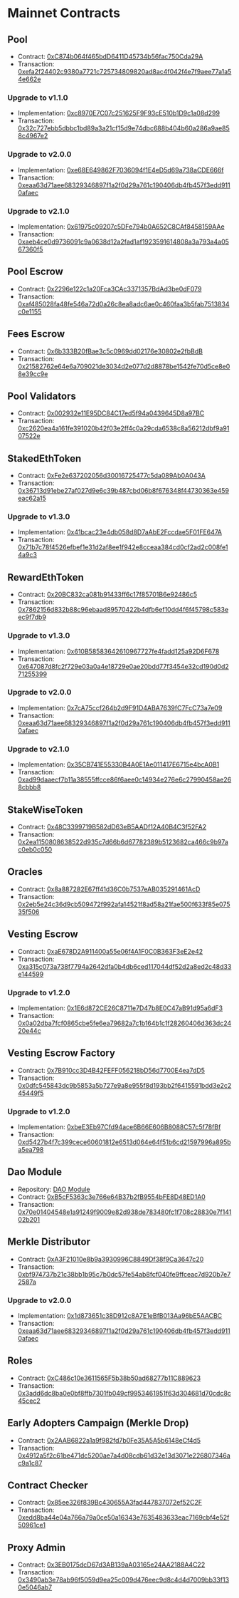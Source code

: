 # Mainnet Contracts

## Pool

- Contract: [0xC874b064f465bdD6411D45734b56fac750Cda29A](https://etherscan.io/address/0xC874b064f465bdD6411D45734b56fac750Cda29A)
- Transaction: [0xefa2f24402c9380a7721c725734809820ad8ac4f042f4e7f9aee77a1a54e662e](https://etherscan.io/tx/0xefa2f24402c9380a7721c725734809820ad8ac4f042f4e7f9aee77a1a54e662e)

### Upgrade to v1.1.0

- Implementation: [0xc8970E7C07c251625F9F93cE510b1D9c1a08d299](https://etherscan.io/address/0xc8970E7C07c251625F9F93cE510b1D9c1a08d299)
- Transaction: [0x32c727ebb5dbbc1bd89a3a21cf15d9e74dbc688b404b60a286a9ae858c4967e2](https://etherscan.io/tx/0x32c727ebb5dbbc1bd89a3a21cf15d9e74dbc688b404b60a286a9ae858c4967e2)

### Upgrade to v2.0.0

- Implementation: [0xe68E649862F7036094f1E4eD5d69a738aCDE666f](https://etherscan.io/address/0xe68E649862F7036094f1E4eD5d69a738aCDE666f)
- Transaction: [0xeaa63d71aee68329346897f1a2f0d29a761c190406db4fb457f3edd9110afaec](https://etherscan.io/tx/0xeaa63d71aee68329346897f1a2f0d29a761c190406db4fb457f3edd9110afaec)

### Upgrade to v2.1.0

- Implementation: [0x61975c09207c5DFe794b0A652C8CAf8458159AAe](https://etherscan.io/address/0x61975c09207c5DFe794b0A652C8CAf8458159AAe)
- Transaction: [0xaeb4ce0d9736091c9a0638d12a2fad1af1923591614808a3a793a4a0567360f5](https://etherscan.io/tx/0xaeb4ce0d9736091c9a0638d12a2fad1af1923591614808a3a793a4a0567360f5)

## Pool Escrow

- Contract: [0x2296e122c1a20Fca3CAc3371357BdAd3be0dF079](https://etherscan.io/address/0x2296e122c1a20Fca3CAc3371357BdAd3be0dF079)
- Transaction: [0xaf485028fa48fe546a72d0a26c8ea8adc6ae0c460faa3b5fab7513834c0e1155](https://etherscan.io/tx/0xaf485028fa48fe546a72d0a26c8ea8adc6ae0c460faa3b5fab7513834c0e1155)

## Fees Escrow

- Contract: [0x6b333B20fBae3c5c0969dd02176e30802e2fbBdB](https://etherscan.io/address/0x6b333B20fBae3c5c0969dd02176e30802e2fbBdB)
- Transaction: [0x21582762e64e6a709021de3034d2e077d2d8878be1542fe70d5ce8e08e39cc9e](https://etherscan.io/tx/0x21582762e64e6a709021de3034d2e077d2d8878be1542fe70d5ce8e08e39cc9e)

## Pool Validators

- Contract: [0x002932e11E95DC84C17ed5f94a0439645D8a97BC](https://etherscan.io/address/0x002932e11E95DC84C17ed5f94a0439645D8a97BC)
- Transaction: [0xc2620ea4a161fe391020b42f03e2ff4c0a29cda6538c8a56212dbf9a9107522e](https://etherscan.io/tx/0xc2620ea4a161fe391020b42f03e2ff4c0a29cda6538c8a56212dbf9a9107522e)

## StakedEthToken

- Contract: [0xFe2e637202056d30016725477c5da089Ab0A043A](https://etherscan.io/address/0xFe2e637202056d30016725477c5da089Ab0A043A)
- Transaction: [0x36713d91ebe27af027d9e6c39b487cbd06b8f676348f44730363e459eac62a15](https://etherscan.io/tx/0x36713d91ebe27af027d9e6c39b487cbd06b8f676348f44730363e459eac62a15)

### Upgrade to v1.3.0

- Implementation: [0x41bcac23e4db058d8D7aAbE2Fccdae5F01FE647A](https://etherscan.io/address/0x41bcac23e4db058d8D7aAbE2Fccdae5F01FE647A)
- Transaction: [0x71b7c78f4526efbef1e31d2af8ee1f942e8cceaa384cd0cf2ad2c008fe14a9c3](https://etherscan.io/tx/0x71b7c78f4526efbef1e31d2af8ee1f942e8cceaa384cd0cf2ad2c008fe14a9c3)

## RewardEthToken

- Contract: [0x20BC832ca081b91433ff6c17f85701B6e92486c5](https://etherscan.io/address/0x20BC832ca081b91433ff6c17f85701B6e92486c5)
- Transaction: [0x7862156d832b88c96ebaad89570422b4dfb6ef10dd4f6f45798c583eec9f7db9](https://etherscan.io/tx/0x7862156d832b88c96ebaad89570422b4dfb6ef10dd4f6f45798c583eec9f7db9)

### Upgrade to v1.3.0

- Implementation: [0x610B58583642610967727fe4fadd125a92D6F678](https://etherscan.io/address/0x610B58583642610967727fe4fadd125a92D6F678)
- Transaction: [0x647087d8fc2f729e03a0a4e18729e0ae20bdd77f3454e32cd190d0d271255399](https://etherscan.io/tx/0x647087d8fc2f729e03a0a4e18729e0ae20bdd77f3454e32cd190d0d271255399)

### Upgrade to v2.0.0

- Implementation: [0x7cA75ccf264b2d9F91D4ABA7639fC7FcC73a7e09](https://etherscan.io/address/0x7cA75ccf264b2d9F91D4ABA7639fC7FcC73a7e09)
- Transaction: [0xeaa63d71aee68329346897f1a2f0d29a761c190406db4fb457f3edd9110afaec](https://etherscan.io/tx/0xeaa63d71aee68329346897f1a2f0d29a761c190406db4fb457f3edd9110afaec)

### Upgrade to v2.1.0

- Implementation: [0x35CB741E55330B4A0E1Ae011417E6715e4bcA0B1](https://etherscan.io/address/0x35CB741E55330B4A0E1Ae011417E6715e4bcA0B1)
- Transaction: [0xad99daaecf7b11a38555ffcce86f6aee0c14934e276e6c27990458ae268cbbb8](https://etherscan.io/tx/0xad99daaecf7b11a38555ffcce86f6aee0c14934e276e6c27990458ae268cbbb8)

## StakeWiseToken

- Contract: [0x48C3399719B582dD63eB5AADf12A40B4C3f52FA2](https://etherscan.io/address/0x48C3399719B582dD63eB5AADf12A40B4C3f52FA2)
- Transaction: [0x2ea1150808638522d935c7d66b6d67782389b5123682ca466c9b97ac0eb0c050](https://etherscan.io/tx/0x2ea1150808638522d935c7d66b6d67782389b5123682ca466c9b97ac0eb0c050)

## Oracles

- Contract: [0x8a887282E67ff41d36C0b7537eAB035291461AcD](https://etherscan.io/address/0x8a887282E67ff41d36C0b7537eAB035291461AcD)
- Transaction: [0x2eb5e24c36d9cb509472f992afa14521f8ad58a21fae500f633f85e07535f506](https://etherscan.io/tx/0x2eb5e24c36d9cb509472f992afa14521f8ad58a21fae500f633f85e07535f506)

## Vesting Escrow

- Contract: [0xaE678D2A911400a55e06f4A1F0C0B363F3eE2e42](https://etherscan.io/address/0xaE678D2A911400a55e06f4A1F0C0B363F3eE2e42)
- Transaction: [0xa315c073a738f7794a2642dfa0b4db6ced117044df52d2a8ed2c48d33e144599](https://etherscan.io/tx/0xa315c073a738f7794a2642dfa0b4db6ced117044df52d2a8ed2c48d33e144599)

### Upgrade to v1.2.0

- Implementation: [0x1E6d872CE26C8711e7D47b8E0C47aB91d95a6dF3](https://etherscan.io/address/0x1E6d872CE26C8711e7D47b8E0C47aB91d95a6dF3)
- Transaction: [0x0a02dba7fcf0865cbe5fe6ea79682a7c1b164b1c1f28260406d363dc2420e44c](https://etherscan.io/tx/0x0a02dba7fcf0865cbe5fe6ea79682a7c1b164b1c1f28260406d363dc2420e44c)

## Vesting Escrow Factory

- Contract: [0x7B910cc3D4B42FEFF056218bD56d7700E4ea7dD5](https://etherscan.io/address/0x7B910cc3D4B42FEFF056218bD56d7700E4ea7dD5)
- Transaction: [0x0dfc545843dc9b5853a5b727e9a8e955f8d193bb2f6415591bdd3e2c245449f5](https://etherscan.io/tx/0x0dfc545843dc9b5853a5b727e9a8e955f8d193bb2f6415591bdd3e2c245449f5)

### Upgrade to v1.2.0

- Implementation: [0xbeE3Eb97Cfd94ace6B66E606B8088C57c5f78fBf](https://etherscan.io/address/0xbeE3Eb97Cfd94ace6B66E606B8088C57c5f78fBf)
- Transaction: [0xd5427b4f7c399cece60601812e6513d064e64f51b6cd21597996a895ba5ea798](https://etherscan.io/tx/0xd5427b4f7c399cece60601812e6513d064e64f51b6cd21597996a895ba5ea798)

## Dao Module

- Repository: [DAO Module](https://github.com/gnosis/dao-module/tree/a04437988d26d49b6308bf49d229e275a10802ee)
- Contract: [0xB5cF5363c3e766e64B37b2fB9554bFE8D48ED1A0](https://etherscan.io/address/0xB5cF5363c3e766e64B37b2fB9554bFE8D48ED1A0)
- Transaction: [0x70e01404548e1a91249f9009e82d938de783480fc1f708c28830e7f14102b201](https://etherscan.io/tx/0x70e01404548e1a91249f9009e82d938de783480fc1f708c28830e7f14102b201)

## Merkle Distributor

- Contract: [0xA3F21010e8b9a3930996C8849Df38f9Ca3647c20](https://etherscan.io/address/0xA3F21010e8b9a3930996C8849Df38f9Ca3647c20)
- Transaction: [0xbf974737b21c38bb1b95c7b0dc57fe54ab8fcf040fe9ffceac7d920b7e72587a](https://etherscan.io/tx/0xbf974737b21c38bb1b95c7b0dc57fe54ab8fcf040fe9ffceac7d920b7e72587a)

### Upgrade to v2.0.0

- Implementation: [0x1d873651c38D912c8A7E1eBfB013Aa96bE5AACBC](https://etherscan.io/address/0x1d873651c38D912c8A7E1eBfB013Aa96bE5AACBC)
- Transaction: [0xeaa63d71aee68329346897f1a2f0d29a761c190406db4fb457f3edd9110afaec](https://etherscan.io/tx/0xeaa63d71aee68329346897f1a2f0d29a761c190406db4fb457f3edd9110afaec)

## Roles

- Contract: [0xC486c10e3611565F5b38b50ad68277b11C889623](https://etherscan.io/address/0xC486c10e3611565F5b38b50ad68277b11C889623)
- Transaction: [0x3add6dc8ba0e0bf8ffb7301fb049cf9953461951f63d304681d70cdc8c45cec2](https://etherscan.io/tx/0x3add6dc8ba0e0bf8ffb7301fb049cf9953461951f63d304681d70cdc8c45cec2)

## Early Adopters Campaign (Merkle Drop)

- Contract: [0x2AAB6822a1a9f982fd7b0Fe35A5A5b6148eCf4d5](https://etherscan.io/address/0x2AAB6822a1a9f982fd7b0Fe35A5A5b6148eCf4d5)
- Transaction: [0x4912a5f2c61be471dc5200ae7a4d08cdb61d32e13d3071e226807346ac9a1c87](https://etherscan.io/tx/0x4912a5f2c61be471dc5200ae7a4d08cdb61d32e13d3071e226807346ac9a1c87)

## Contract Checker

- Contract: [0x85ee326f839Bc430655A3fad447837072ef52C2F](https://etherscan.io/address/0xfc1fc7257aea7c7c08a498594dca97ce5a72fdcb)
- Transaction: [0xedd8ba44e04a766a79a0ce50a16343e7635483633eac7169cbf4e52f50961ce1](https://etherscan.io/tx/0xedd8ba44e04a766a79a0ce50a16343e7635483633eac7169cbf4e52f50961ce1)

## Proxy Admin

- Contract: [0x3EB0175dcD67d3AB139aA03165e24AA2188A4C22](https://etherscan.io/address/0x3EB0175dcD67d3AB139aA03165e24AA2188A4C22)
- Transaction: [0x3490ab3e78ab96f5059d9ea25c009d476eec9d8c4d4d7009bb33f130e5046ab7](https://etherscan.io/tx/0x3490ab3e78ab96f5059d9ea25c009d476eec9d8c4d4d7009bb33f130e5046ab7)
